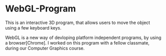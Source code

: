 # WebGL-Program
This is an interactive 3D program, that allows users to move the object using a few keyboard keys.

WebGL is a new way of devloping platform independent programs, by using a browser[Chrome].
I worked on this program with a fellow classmate, during our Computer Graphics course.
